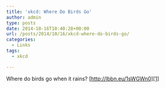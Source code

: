 ```yaml
---
title: 'xkcd: Where Do Birds Go'
author: admin
type: posts
date: 2014-10-16T10:40:28+00:00
url: /posts/2014/10/16/xkcd-where-do-birds-go/
categories:
  - Links
tags:
  - xkcd

---
```

Where do birds go when it rains? [http://lbbn.eu/1sWGWn0][1]

 [1]: http://xkcd.com/1434/
